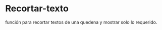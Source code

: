Recortar-texto
==============

función para recortar textos de una quedena y mostrar solo lo requerido.
